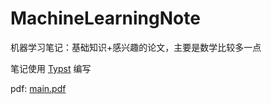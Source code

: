 # MachineLearningNote

机器学习笔记：基础知识+感兴趣的论文，主要是数学比较多一点

笔记使用 [Typst](https://github.com/typst/typst) 编写

pdf: [main.pdf](main.pdf)